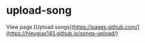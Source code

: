 ﻿# upload-song
View page [Upload songs](https://pages.github.com/](https://hieugiax145.github.io/songs-upload/)
